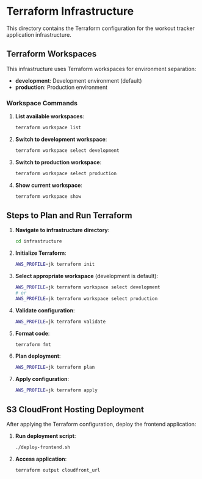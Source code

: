 # Terraform Infrastructure

This directory contains the Terraform configuration for the workout tracker application infrastructure.

## Terraform Workspaces

This infrastructure uses Terraform workspaces for environment separation:

- **development**: Development environment (default)
- **production**: Production environment

### Workspace Commands

1. **List available workspaces**:
   ```bash
   terraform workspace list
   ```

2. **Switch to development workspace**:
   ```bash
   terraform workspace select development
   ```

3. **Switch to production workspace**:
   ```bash
   terraform workspace select production
   ```

4. **Show current workspace**:
   ```bash
   terraform workspace show
   ```

## Steps to Plan and Run Terraform

1. **Navigate to infrastructure directory**:
   ```bash
   cd infrastructure
   ```

2. **Initialize Terraform**:
   ```bash
   AWS_PROFILE=jk terraform init
   ```

3. **Select appropriate workspace** (development is default):
   ```bash
   AWS_PROFILE=jk terraform workspace select development
   # or
   AWS_PROFILE=jk terraform workspace select production
   ```

4. **Validate configuration**:
   ```bash
   AWS_PROFILE=jk terraform validate
   ```

5. **Format code**:
   ```bash
   terraform fmt
   ```

6. **Plan deployment**:
   ```bash
   AWS_PROFILE=jk terraform plan
   ```

7. **Apply configuration**:
   ```bash
   AWS_PROFILE=jk terraform apply
   ```

## S3 CloudFront Hosting Deployment

After applying the Terraform configuration, deploy the frontend application:

1. **Run deployment script**:
   ```bash
   ./deploy-frontend.sh
   ```

2. **Access application**:
   ```bash
   terraform output cloudfront_url
   ```
